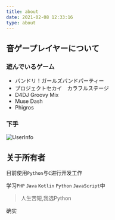```yaml
---
title: about
date: 2021-02-08 12:33:16
type: about
---
```

## 音ゲープレイヤーについて
### 遊んでいるゲーム
- バンドリ！ガールズバンドパーティー
- プロジェクトセカイ　カラフルステージ
- D4DJ Groovy Mix
- Muse Dash
- Phigros

### 下手

![UserInfo](https://raw.githubusercontent.com/mitian233/ImagesService/master/Screenshot_2021-02-21-20-24-29-398_jp.co.craftegg.jpg)

## 关于所有者

目前使用`Python`与`C`进行开发工作

学习`PHP` `Java` `Kotlin` `Python` `JavaScript`中

> 人生苦短,我选Python

确实

